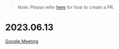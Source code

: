 > Note: Please refer [here](https://docs.github.com/en/pull-requests/collaborating-with-pull-requests/proposing-changes-to-your-work-with-pull-requests/creating-a-pull-request-from-a-fork) for how to create a PR.
# 2023.06.13
[Google Meeting](https://meet.google.com/okb-spmd-rvn)
